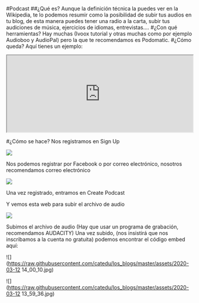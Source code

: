 #Podcast
##¿Qué es?
Aunque la definición técnica la puedes ver en la Wikipedia, te lo podemos resumir como la posibilidad de subir tus audios en tu blog, de esta manera puedes tener una radio a la carta, subir tus audiciones de música, ejercicios de idiomas, entrevistas....
#¿Con qué herramientas?
Hay muchas (Ivoox tutorial y otras muchas como por ejemplo Audioboo y AudioPal) pero la que te recomendamos es Podomatic.
#¿Cómo queda?
Aquí tienes un ejemplo:

<iframe src="https://www.podomatic.com/embed/html5/podcast/5379785?style=normal&amp;autoplay=false" allowfullscreen="true" allow="autoplay; fullscreen" style="width: 504px; height: 208px;"></iframe>

#¿Cómo se hace?
Nos registramos en Sign Up

![](https://catedu.gitbooks.io/aprendizaje-colaborativo-con-blog/content/img/podcast1.png)

Nos podemos registrar por Facebook o por correo electrónico, nosotros recomendamos correo electrónico

![](https://catedu.gitbooks.io/aprendizaje-colaborativo-con-blog/content/img/sginupPodcast.png)

Una vez registrado, entramos en Create Podcast

[](https://catedu.gitbooks.io/aprendizaje-colaborativo-con-blog/content/img/podcast1.png)

Y vemos esta web para subir el archivo de audio

![](https://catedu.gitbooks.io/aprendizaje-colaborativo-con-blog/content/img/subirPodcast.png)

Subimos el archivo de audio (Hay que usar un programa de grabación, recomendamos AUDACITY)
Una vez subido, (nos insistirá que nos inscribamos a la cuenta no gratuita) podemos encontrar el código embed aquí:

![](https://raw.githubusercontent.com/catedu/los_blogs/master/assets/2020-03-12 14_00_10.jpg)

![](https://raw.githubusercontent.com/catedu/los_blogs/master/assets/2020-03-12 13_59_36.jpg)